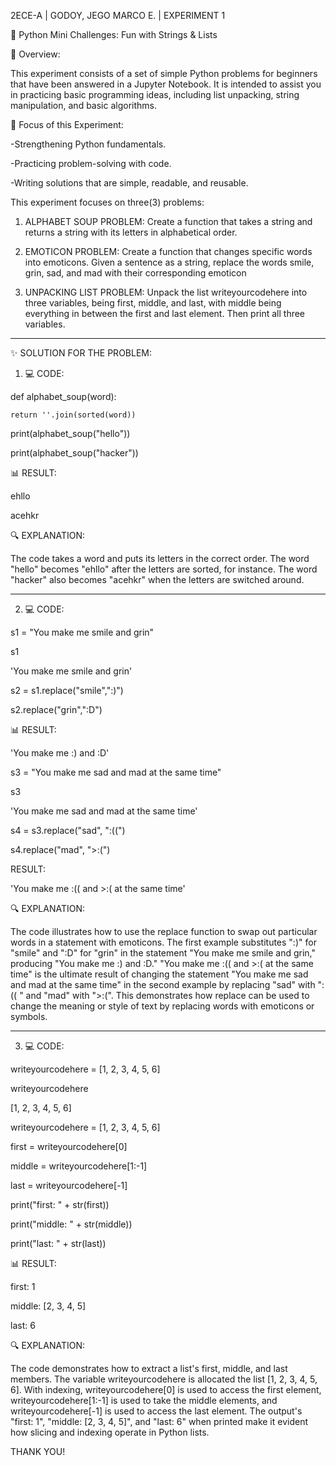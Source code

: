 2ECE-A | GODOY, JEGO MARCO E. | EXPERIMENT 1

🐍 Python Mini Challenges: Fun with Strings & Lists

📌 Overview:

This experiment consists of a set of simple Python problems for beginners that have been answered in a Jupyter Notebook. It is intended to assist you in practicing basic programming ideas, including list unpacking, string manipulation, and basic algorithms.

🎯 Focus of this Experiment:

-Strengthening Python fundamentals.

-Practicing problem-solving with code.

-Writing solutions that are simple, readable, and reusable.

This experiment focuses on three(3) problems:

1. ALPHABET SOUP PROBLEM: Create a function that takes a string and returns a string with its letters
in alphabetical order.

2. EMOTICON PROBLEM: Create a function that changes specific words into emoticons. Given a sentence
as a string, replace the words smile, grin, sad, and mad with their corresponding emoticon

3. UNPACKING LIST PROBLEM: Unpack the list writeyourcodehere into three variables, being first,
middle, and last, with middle being everything in between the first and last element. Then print all three
variables.
______________________________________________________________________________________________________________
✨ SOLUTION FOR THE PROBLEM:

1.  💻 CODE:

   def alphabet_soup(word):
   
    return ''.join(sorted(word))
    
print(alphabet_soup("hello"))

print(alphabet_soup("hacker"))

📊 RESULT:

ehllo

acehkr


🔍 EXPLANATION:

The code takes a word and puts its letters in the correct order.
The word "hello" becomes "ehllo" after the letters are sorted, for instance.
The word "hacker" also becomes "acehkr" when the letters are switched around.

________________________________________________________________________________________________________________________________
2. 💻 CODE:

s1 = "You make me smile and grin"

s1

'You make me smile and grin'


s2 = s1.replace("smile",":)")

s2.replace("grin",":D")

📊 RESULT:

'You make me :) and :D'


s3 = "You make me sad and mad at the same time"

s3

'You make me sad and mad at the same time'


s4 = s3.replace("sad", ":((")

s4.replace("mad", ">:(")

RESULT:

'You make me :(( and >:( at the same time'


🔍 EXPLANATION:

The code illustrates how to use the replace function to swap out particular words in a statement with emoticons. The first example substitutes ":)" for "smile" and ":D" for "grin" in the statement "You make me smile and grin," producing "You make me :) and :D." "You make me :(( and >:( at the same time" is the ultimate result of changing the statement "You make me sad and mad at the same time" in the second example by replacing "sad" with ":(( " and "mad" with ">:(". This demonstrates how replace can be used to change the meaning or style of text by replacing words with emoticons or symbols.

______________________________________________________________________________________________________________________________________
3. 💻 CODE:

writeyourcodehere = [1, 2, 3, 4, 5, 6]

writeyourcodehere

[1, 2, 3, 4, 5, 6]

writeyourcodehere = [1, 2, 3, 4, 5, 6]   

first = writeyourcodehere[0]

middle = writeyourcodehere[1:-1]

last = writeyourcodehere[-1]

print("first: " + str(first))

print("middle: " + str(middle))

print("last: " + str(last))


📊 RESULT:

first: 1

middle: [2, 3, 4, 5]

last: 6

🔍 EXPLANATION:

The code demonstrates how to extract a list's first, middle, and last members. The variable writeyourcodehere is allocated the list [1, 2, 3, 4, 5, 6]. With indexing, writeyourcodehere[0] is used to access the first element, writeyourcodehere[1:-1] is used to take the middle elements, and writeyourcodehere[-1] is used to access the last element. The output's "first: 1", "middle: [2, 3, 4, 5]", and "last: 6" when printed make it evident how slicing and indexing operate in Python lists.

THANK YOU!
